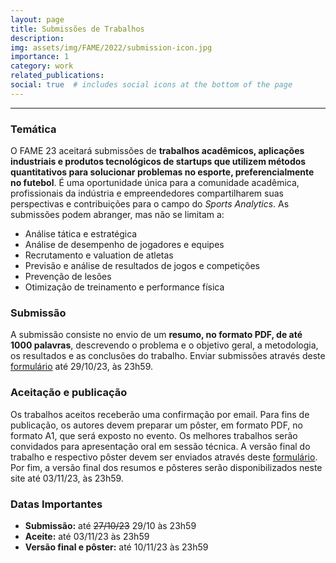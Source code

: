 ```yaml
---
layout: page
title: Submissões de Trabalhos
description: 
img: assets/img/FAME/2022/submission-icon.jpg
importance: 1
category: work
related_publications:
social: true  # includes social icons at the bottom of the page
---
```

<hr>

### Temática
O FAME 23 aceitará submissões de <strong>trabalhos acadêmicos, aplicações industriais e 
produtos tecnológicos de startups que utilizem métodos quantitativos para solucionar problemas no esporte, preferencialmente no futebol</strong>. 
É uma oportunidade única para a comunidade acadêmica, profissionais da 
indústria e empreendedores compartilharem suas perspectivas e contribuições para o campo do <em>Sports Analytics</em>. 
As submissões podem abranger, mas não se limitam a:
- Análise tática e estratégica 
- Análise de desempenho de jogadores e equipes
- Recrutamento e valuation de atletas
- Previsão e análise de resultados de jogos e competições
- Prevenção de lesões 
- Otimização de treinamento e performance física

### Submissão
A submissão consiste no envio de um <strong>resumo, no formato PDF, de até 1000 palavras</strong>, descrevendo o 
problema e o objetivo geral, a metodologia, os resultados e as conclusões 
do trabalho. Enviar submissões através deste <a href='https://forms.gle/U973UcNNQHceSt8SA'>formulário</a> até 29/10/23, às 23h59.

### Aceitação e publicação
Os trabalhos aceitos receberão uma confirmação por email. Para fins de publicação, os autores devem preparar um pôster, 
em formato PDF, no formato A1, que será exposto no evento. Os melhores trabalhos serão convidados para apresentação oral em sessão técnica.
A versão final do trabalho e respectivo pôster devem ser enviados através deste <a href='https://forms.gle/cziNbuff1cHZT7ye7'>formulário</a>. 
Por fim, a versão final dos resumos e pôsteres serão disponibilizados neste site até 03/11/23, às 23h59.

### Datas Importantes
- **Submissão:** até ~~27/10/23~~ 29/10 às 23h59
- **Aceite:** até 03/11/23 às 23h59
- **Versão final e pôster:** até 10/11/23 às 23h59